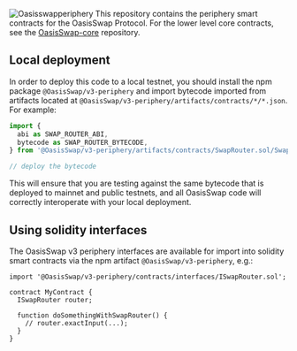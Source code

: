 ![Oasisswapperiphery](https://github.com/OasisSwap/OasisSwap-Periphery/blob/master/OasisswapPeriphery.jpg)
This repository contains the periphery smart contracts for the OasisSwap Protocol.
For the lower level core contracts, see the [OasisSwap-core](https://github.com/OasisSwap/OasisSwap-core)
repository.

## Local deployment

In order to deploy this code to a local testnet, you should install the npm package
`@OasisSwap/v3-periphery`
and import bytecode imported from artifacts located at
`@OasisSwap/v3-periphery/artifacts/contracts/*/*.json`.
For example:

```typescript
import {
  abi as SWAP_ROUTER_ABI,
  bytecode as SWAP_ROUTER_BYTECODE,
} from '@OasisSwap/v3-periphery/artifacts/contracts/SwapRouter.sol/SwapRouter.json'

// deploy the bytecode
```

This will ensure that you are testing against the same bytecode that is deployed to
mainnet and public testnets, and all OasisSwap code will correctly interoperate with
your local deployment.

## Using solidity interfaces

The OasisSwap v3 periphery interfaces are available for import into solidity smart contracts
via the npm artifact `@OasisSwap/v3-periphery`, e.g.:

```solidity
import '@OasisSwap/v3-periphery/contracts/interfaces/ISwapRouter.sol';

contract MyContract {
  ISwapRouter router;

  function doSomethingWithSwapRouter() {
    // router.exactInput(...);
  }
}

```
